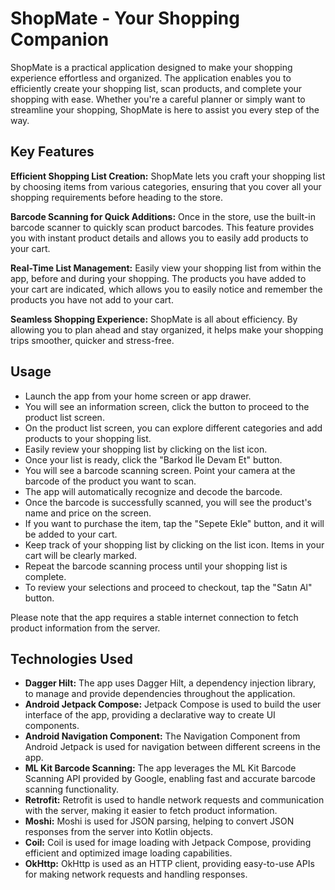 # ShopMate - Your Shopping Companion

ShopMate is a practical application designed to make your shopping experience effortless and organized.  The application enables you to efficiently create your shopping list, scan products, and complete your shopping with ease. Whether you're a careful planner or simply want to streamline your shopping, ShopMate is here to assist you every step of the way. 

## Key Features

**Efficient Shopping List Creation:** ShopMate lets you craft your shopping list by choosing items from various categories, ensuring that you cover all your shopping requirements before heading to the store.

**Barcode Scanning for Quick Additions:** Once in the store, use the built-in barcode scanner to quickly scan product barcodes. This feature provides you with instant product details and allows you to easily add products to your cart.

**Real-Time List Management:** Easily view your shopping list from within the app, before and during your shopping. The products you have added to your cart are indicated, which allows you to easily notice and remember the products you have not add to your cart.

**Seamless Shopping Experience:** ShopMate is all about efficiency. By allowing you to plan ahead and stay organized, it helps make your shopping trips smoother, quicker and stress-free.

## Usage
- Launch the app from your home screen or app drawer.
- You will see an information screen, click the button to proceed to the product list screen.
- On the product list screen, you can explore different categories and add products to your shopping list.
- Easily review your shopping list by clicking on the list icon.
- Once your list is ready, click the "Barkod İle Devam Et" button.
- You will see a barcode scanning screen. Point your camera at the barcode of the product you want to scan.
- The app will automatically recognize and decode the barcode.
- Once the barcode is successfully scanned, you will see the product's name and price on the screen.
- If you want to purchase the item, tap the "Sepete Ekle" button, and it will be added to your cart.
- Keep track of your shopping list by clicking on the list icon. Items in your cart will be clearly marked.
- Repeat the barcode scanning process until your shopping list is complete.
- To review your selections and proceed to checkout, tap the "Satın Al" button. 

Please note that the app requires a stable internet connection to fetch product information from the server.

## Technologies Used
- **Dagger Hilt:** The app uses Dagger Hilt, a dependency injection library, to manage and provide dependencies throughout the application.
- **Android Jetpack Compose:** Jetpack Compose is used to build the user interface of the app, providing a declarative way to create UI components.
- **Android Navigation Component:** The Navigation Component from Android Jetpack is used for navigation between different screens in the app.
- **ML Kit Barcode Scanning:** The app leverages the ML Kit Barcode Scanning API provided by Google, enabling fast and accurate barcode scanning functionality.
- **Retrofit:** Retrofit is used to handle network requests and communication with the server, making it easier to fetch product information.
- **Moshi:** Moshi is used for JSON parsing, helping to convert JSON responses from the server into Kotlin objects.
- **Coil:** Coil is used for image loading with Jetpack Compose, providing efficient and optimized image loading capabilities.
- **OkHttp:** OkHttp is used as an HTTP client, providing easy-to-use APIs for making network requests and handling responses.

